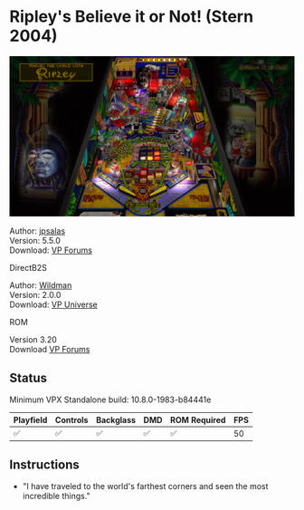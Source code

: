 # Ripley's Believe it or Not! (Stern 2004)

![Table Preview](../../images/vpx-ripleys-believe-it-or-not-preview.jpg)

Author: [jpsalas](https://www.vpforums.org/index.php?showuser=277)  
Version: 5.5.0  
Download: [VP Forums](https://www.vpforums.org/index.php?app=downloads&showfile=13043)

DirectB2S

Author: [Wildman](https://vpuniverse.com/profile/5-wildman/)  
Version: 2.0.0  
Download: [VP Universe](https://vpuniverse.com/files/file/5067-ripleys-believe-it-or-not-stern-2003/)

ROM

Version 3.20  
Download [VP Forums](https://www.vpforums.org/index.php?app=downloads&showfile=317)

## Status 

Minimum VPX Standalone build: 10.8.0-1983-b84441e

| Playfield | Controls | Backglass | DMD | ROM Required | FPS | 
|-----------|----------|-----------|-----|--------------|-----|
| :white_check_mark: | :white_check_mark: | :white_check_mark: | :white_check_mark: | :white_check_mark: | 50 |

## Instructions

- "I have traveled to the world's farthest corners and seen the most incredible things."
